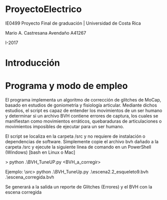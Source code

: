 # ProyectoElectrico
IE0499 Proyecto Final de graduación | Universidad de Costa Rica

Mario A. Castresana Avendaño
A41267

I-2017


# Introducción

# Programa y modo de empleo
El programa implementa un algoritmo de corrección de glitches de MoCap, basado
en estudios de goniometría y fisiología articular.  Mediante dichos estudios, el script
es capaz de entender los movimientos de un ser humano y determinar si un archivo BVH
contiene errores de captura, los cuales se manifiestan como movimientos erráticos, quebaraduras
de articulaciones o movimientos imposibles de ejecutar para un ser humano.

El script se localiza en la carpeta /src y no requiere de instalación o dependencias de software.
Simplemente copie el archivo bvh dañado a la carpeta /src y ejecute la siguiente linea de comando
en un PowerShell (Windows) [bash en Linux o Mac]

\> python .\BVH_TuneUP.py <BVH_a_corregir> <Nombre del BVH de salida>

Ejemplo:
    \src> python .\BVH_TuneUp.py .\escena2.2_esqueleto9.bvh .\escena_corregida.bvh

Se generará a la salida un reporte de Glitches (Errores) y el BVH con la escena corregida